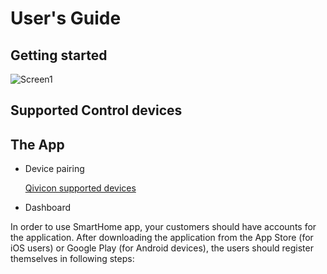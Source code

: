 # User's Guide

## Getting started
![Screen1]({{site.url}}{{site.baseurl}}https://github.com/lauraleonhardt/SmartHome-App-demo.github.oi/blob/master/AR.png)


## Supported Control devices
## The App
* Device pairing

  [Qivicon supported devices](https://www.qivicon.com/assets/Products/Uploads/QIVICON-Kompatibilitaetsliste.pdf)
* Dashboard

In order to use SmartHome app, your customers should have accounts for the application. After downloading the application from the App Store (for iOS users) or Google Play (for Android devices), the users should register themselves in following steps:


